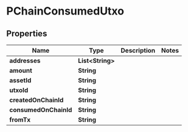 # PChainConsumedUtxo

## Properties
Name | Type | Description | Notes
------------ | ------------- | ------------- | -------------
**addresses** | **List&lt;String&gt;** |  | 
**amount** | **String** |  | 
**assetId** | **String** |  | 
**utxoId** | **String** |  | 
**createdOnChainId** | **String** |  | 
**consumedOnChainId** | **String** |  | 
**fromTx** | **String** |  | 
